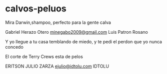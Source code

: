 # calvos-peluos
Mira Darwin,shampoo, perfecto para la gente calva



Gabriel Herazo Otero
minegabo2009@gmail.com
Luis Patron Rosano



Y yo llegue a tu casa temblando de miedo, y te pedi el perdon que yo nunca concedo



El corte de Terry Crews esta de pelos




ERITSON JULIO ZARZA	
ejulio@idtolu.com
IDTOLU
